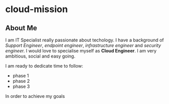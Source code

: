 # cloud-mission
## About Me
I am IT Specialist really passionate about techology. I have a background of *Support Engineer*, *endpoint engineer*, *infrastructure engineer* and *security enginee*r. I would love to specialise myself as **Cloud Engineer**.
I am very ambitious, social and easy going.

I am ready to dedicate time to follow:
- phase 1
- phase 2
- phase 3

In order to achieve my goals 
